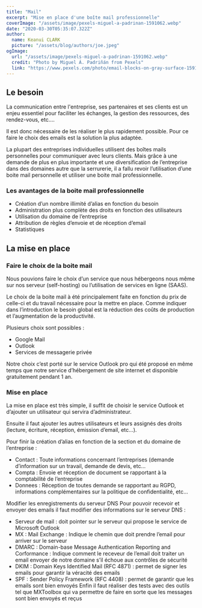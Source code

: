 ```yaml
---
title: "Mail"
excerpt: "Mise en place d'une boîte mail professionnelle"
coverImage: "/assets/image/pexels-miguel-a-padrinan-1591062.webp"
date: "2020-03-30T05:35:07.322Z"
author:
  name: Keanui CLARK
  picture: "/assets/blog/authors/joe.jpeg"
ogImage:
  url: "/assets/image/pexels-miguel-a-padrinan-1591062.webp"
  credit: "Photo by Miguel Á. Padriñán from Pexels"
  link: "https://www.pexels.com/photo/email-blocks-on-gray-surface-1591062/?utm_content=attributionCopyText&utm_medium=referral&utm_source=pexels"
---
```


## Le besoin

La communication entre l'entreprise, ses partenaires et ses clients est un enjeu essentiel pour faciliter les échanges, la gestion des ressources, des rendez-vous, etc....

Il est donc nécessaire de les réaliser le plus rapidement possible. Pour ce faire le choix des emails est la solution la plus adaptée.

La plupart des entreprises individuelles utilisent des boîtes mails personnelles pour communiquer avec leurs clients. Mais grâce à une demande de plus en plus importante et une diversification de l’entreprise dans des domaines autre que la serrurerie, il a fallu revoir l’utilisation d’une boite mail personnelle et utiliser une boite mail professionnelle.

### Les avantages de la boite mail professionnelle

- Création d’un nombre illimité d’alias en fonction du besoin
- Administration plus complète des droits en fonction des utilisateurs
- Utilisation du domaine de l’entreprise
- Attribution de règles d’envoie et de réception d’email
- Statistiques

## La mise en place

### Faire le choix de la boite mail

Nous pouvions faire le choix d’un service que nous hébergeons nous même sur nos serveur (self-hosting) ou l’utilisation de services en ligne (SAAS).

Le choix de la boite mail à été principalement faite en fonction du prix de celle-ci et du travail nécessaire pour la mettre en place. Comme indiquer dans l’introduction le besoin global est la réduction des coûts de production et l’augmentation de la productivité.

Plusieurs choix sont possibles :

- Google Mail
- Outlook
- Services de messagerie privée

Notre choix c’est porté sur le service Outlook pro qui été proposé en même temps que notre service d’hébergement de site internet et disponible gratuitement pendant 1 an.

### Mise en place

La mise en place est très simple, il suffit de choisir le service Outlook et d’ajouter un utilisateur qui servira d’administrateur.

Ensuite il faut ajouter les autres utilisateurs et leurs assignés des droits (lecture, écriture, réception, émission d’email, etc…).

Pour finir la création d’alias en fonction de la section et du domaine de l’entreprise :

- Contact : Toute informations concernant l’entreprises (demande d’information sur un travail, demande de devis, etc…
- Compta : Envoie et réception de document se rapportant à la comptabilité de l’entreprise
- Donnees : Réception de toutes demande se rapportant au RGPD, informations complémentaires sur la politique de confidentialité, etc…

Modifier les enregistrements du serveur DNS
Pour pouvoir recevoir et envoyer des emails il faut modifier des informations sur le serveur DNS :

- Serveur de mail : doit pointer sur le serveur qui propose le service de Microsoft Outlook
- MX : Mail Exchange : Indique le chemin que doit prendre l’email pour arriver sur le serveur
- DMARC : Domain-base Message Authentication Reporting and Corformance : Indique comment le receveur de l’email doit traiter un email envoyer de notre domaine s’il échoue aux contrôles de sécurité
- DKIM : Domain Keys Identified Mail (RFC 4871) : permet de signer les emails pour garantir la véracité des emails
- SPF : Sender Policy Framework (RFC 4408) : permet de garantir que les emails sont bien envoyés
  Enfin il faut réaliser des tests avec des outils tel que MXToolbox qui va permettre de faire en sorte que les messages sont bien envoyés et reçus
